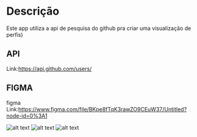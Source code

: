 # Descrição
  Este app utiliza a api de pesquisa do github pra criar uma visualização de perfis)
## API
  Link:https://api.github.com/users/
## FIGMA
  figma Link:https://www.figma.com/file/BKpe8fTqK3rawZO9CEuW37/Untitled?node-id=0%3A1

![alt text](https://user-images.githubusercontent.com/72698222/184160527-ee703c55-43d7-4870-a496-1df2ddf41e82.png)
![alt text](https://user-images.githubusercontent.com/72698222/184160531-30a17442-dd89-41da-8a6f-85849563b95c.png)
![alt text](https://user-images.githubusercontent.com/72698222/184160533-9058aa7a-57ce-4934-8e59-171dec4c5141.png)
